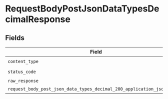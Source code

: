 # RequestBodyPostJsonDataTypesDecimalResponse


## Fields

| Field                                                                                                                                                            | Type                                                                                                                                                             | Required                                                                                                                                                         | Description                                                                                                                                                      |
| ---------------------------------------------------------------------------------------------------------------------------------------------------------------- | ---------------------------------------------------------------------------------------------------------------------------------------------------------------- | ---------------------------------------------------------------------------------------------------------------------------------------------------------------- | ---------------------------------------------------------------------------------------------------------------------------------------------------------------- |
| `content_type`                                                                                                                                                   | *String*                                                                                                                                                         | :heavy_check_mark:                                                                                                                                               | N/A                                                                                                                                                              |
| `status_code`                                                                                                                                                    | *Integer*                                                                                                                                                        | :heavy_check_mark:                                                                                                                                               | N/A                                                                                                                                                              |
| `raw_response`                                                                                                                                                   | [Faraday::Response](https://www.rubydoc.info/gems/faraday/Faraday/Response)                                                                                      | :heavy_minus_sign:                                                                                                                                               | N/A                                                                                                                                                              |
| `request_body_post_json_data_types_decimal_200_application_json_object`                                                                                          | [T.nilable(Operations::RequestBodyPostJSONDataTypesDecimal200ApplicationJSON)](../../models/operations/requestbodypostjsondatatypesdecimal200applicationjson.md) | :heavy_minus_sign:                                                                                                                                               | OK                                                                                                                                                               |